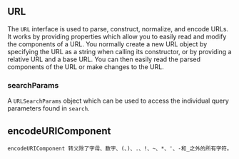 ## URL 
The `URL` interface is used to parse, construct, normalize, and encode URLs. It works by providing properties which allow you to easily read and modify the components of a URL. You normally create a new URL object by specifying the URL as a string when calling its constructor, or by providing a relative URL and a base URL. You can then easily read the parsed components of the URL or make changes to the URL.

### searchParams
A `URLSearchParams` object which can be used to access the individual query parameters found in `search`.

## encodeURIComponent
```
encodeURIComponent 转义除了字母、数字、(、)、.、!、~、*、'、-和_之外的所有字符。
```
